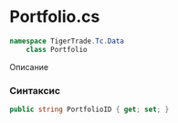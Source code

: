 
# Portfolio.cs
```csharp
namespace TigerTrade.Tc.Data  
    class Portfolio
```

Описание

### Синтаксис
```csharp
public string PortfolioID { get; set; }
```
